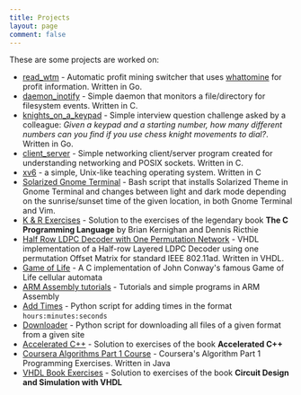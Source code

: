 ```yaml
---
title: Projects
layout: page
comment: false
---
```


These are some projects are worked on:

* [read_wtm](https://www.github.com/chibby0ne/read_wtm) - Automatic profit mining switcher that uses [whattomine](https://.whattomine.com) for profit information. Written in Go.
* [daemon_inotify](https://www.github.com/chibby0ne/daemon_inotify) - Simple daemon that monitors a file/directory for filesystem events. Written in C.
* [knights_on_a_keypad](https://www.github.com/chibby0ne/knights_on_a_keypad) - Simple interview question challenge asked by a colleague: *Given a keypad and a starting number, how many different numbers can you find if you use chess knight movements to dial?*. Written in Go.
* [client_server](https://github.com/chibby0ne/client_server) - Simple networking client/server program created for understanding networking and POSIX sockets. Written in C.
* [xv6](https://www.github.com/mit-pdos/xv6-public) - a simple, Unix-like teaching operating system. Written in C
* [Solarized Gnome Terminal](https://www.github.com/chibby0ne/Solarized_Gnome_Terminal) - Bash script that installs Solarized Theme in Gnome Terminal and changes between light and dark mode depending on the sunrise/sunset time of the given location, in both Gnome Terminal and Vim.
* [K & R Exercises](https://www.github.com/chibby0ne/K_R_Exercises) - Solution to the exercises of the legendary book **The C Programming Language** by Brian Kernighan and Dennis Ricthie
* [Half Row LDPC Decoder with One Permutation Network](https://github.com/chibby0ne/Half_Row_LDPC_Decoder_One_Perm) - VHDL implementation of a Half-row Layered LDPC Decoder using one permutation Offset Matrix for standard IEEE 802.11ad. Written in VHDL.
* [Game of Life](https://github.com/chibby0ne/Game_of_Life) - A C implementation of John Conway's famous Game of Life cellular automata
* [ARM Assembly tutorials](https://github.com/chibby0ne/ARM_Assembly) - Tutorials and simple programs in ARM Assembly
* [Add Times](https://github.com/chibby0ne/add_times) - Python script for adding times in the format `hours:minutes:seconds`
* [Downloader](https://github.com/chibby0ne/downloader) - Python script for downloading all files of a given format from a given site
* [Accelerated C++](https://github.com/chibby0ne/AcceleratedC) - Solution to exercises of the book **Accelerated C++**
* [Coursera Algorithms Part 1 Course](https://github.com/chibby0ne/Coursera_Algorithms_Part1) - Coursera's Algorithm Part 1 Programming Exercises. Written in Java
* [VHDL Book Exercises](https://github.com/chibby0ne/vhdl_book) - Solution to exercises of the book **Circuit Design and Simulation with VHDL**
